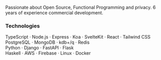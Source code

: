 Passionate about Open Source, Functional Programming and privacy. 6 years of experience commercial development.

### Technologies

TypeScript · Node.js · Express · Koa · SvelteKit · React · Tailwind CSS  
PostgreSQL · MongoDB · kdb+/q · Redis  
Python · Django · FastAPI · Flask  
Haskell · AWS · Firebase · Linux · Docker

<!--
**Kamatayon/Kamatayon** is a ✨ _special_ ✨ repository because its `README.md` (this file) appears on your GitHub profile.

Here are some ideas to get you started:

- 🔭 I’m currently working on ...
- 🌱 I’m currently learning ...
- 👯 I’m looking to collaborate on ...
- 🤔 I’m looking for help with ...
- 💬 Ask me about ...
- 📫 How to reach me: ...
- 😄 Pronouns: ...
- ⚡ Fun fact: ...
-->
